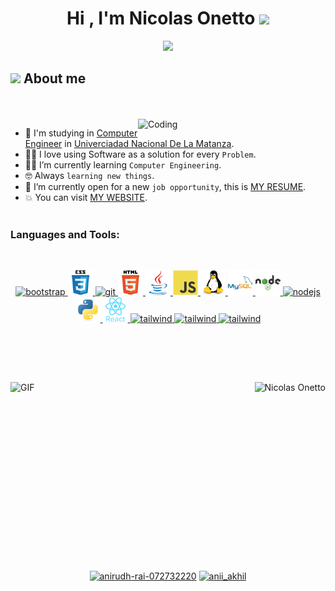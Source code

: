 <h1 align="center">Hi , I'm Nicolas Onetto <img src="https://media.giphy.com/media/hvRJCLFzcasrR4ia7z/giphy.gif" width="35"></h1>

<p align="center">
  <a href="https://github.com/DenverCoder1/readme-typing-svg"><img src="https://readme-typing-svg.herokuapp.com?font=Time+New+Roman&color=%23C8BE25&size=25&center=true&vCenter=true&width=600&height=100&lines=Computer+Engineer+@nico.onetto;Computer+technician+🫠;Developer+(Full+Stack)+💻;Collaborative+work+🤝;Technological+solutions+through+code+🧑‍🎓"></a>
</p>

## <picture><img src = "https://github.com/7oSkaaa/7oSkaaa/blob/main/Images/about_me.gif?raw=true" width = 50px></picture> About me

<br><br>
<img align="right" alt="Coding" width="300" src="https://i.pinimg.com/originals/81/17/8b/81178b47a8598f0c81c4799f2cdd4057.gif">
- :school: I'm studying in [Computer Engineer](https://es.wikipedia.org/wiki/Ingenier%C3%ADa_inform%C3%A1tica) in [Univerciadad Nacional De La Matanza](https://www.google.com/maps?sca_esv=3a618e889b997b30&rlz=1C1ONGR_enAR1108AR1108&output=search&q=unlam&source=lnms&fbs=ABzOT_AjnpBcUO2nUtxcjKyMcJi8febdiOIddMLRhpGVZosJ-FRF1JyEWF4o-cq8nCkh-cBeiIggBdaNGe74QAyzwmqChihGH3u1p9uW85yifKjo_iyuLsONASJ7eJUCa9qzGIncFEdbQuFUc0oLvspo6dEM1JNobXm-t2WJS7_kwJDRSkT5CJnGTt5vxSybit1Z8NIgp5hpecLytJKqnCURMPAsyGsmYg&entry=mc&ved=1t:200715&ictx=111).
- :technologist: I love using Software as a solution for every `Problem`.
- :student: I’m currently learning `Computer Engineering`.
- :nerd_face: Always `learning new things`.
- :thinking: I’m currently open for a new `job opportunity`, this is [MY RESUME](www.linkedin.com/in/nicolas-onetto-888798275).
- :boom: You can visit [MY WEBSITE](#).
<br><br>

<h3 align="left">Languages and Tools:</h3>
<br>
<p align="center"> <a href="https://getbootstrap.com" target="_blank" rel="noreferrer"> <img src="https://cdn.jsdelivr.net/gh/devicons/devicon@latest/icons/bootstrap/bootstrap-original.svg" alt="bootstrap" width="40" height="40"/> </a>  </a> <a href="https://www.w3schools.com/css/" target="_blank" rel="noreferrer"> <img src="https://raw.githubusercontent.com/devicons/devicon/master/icons/css3/css3-original-wordmark.svg" alt="css3" width="40" height="40"/> </a> <a href="https://git-scm.com/" target="_blank" rel="noreferrer"> <img src="https://www.vectorlogo.zone/logos/git-scm/git-scm-icon.svg" alt="git" width="40" height="40"/> </a> <a href="https://www.w3.org/html/" target="_blank" rel="noreferrer"> <img src="https://raw.githubusercontent.com/devicons/devicon/master/icons/html5/html5-original-wordmark.svg" alt="html5" width="40" height="40"/> </a> <a href="https://www.java.com" target="_blank" rel="noreferrer"> <img src="https://raw.githubusercontent.com/devicons/devicon/master/icons/java/java-original.svg" alt="java" width="40" height="40"/> </a> <a href="https://developer.mozilla.org/en-US/docs/Web/JavaScript" target="_blank" rel="noreferrer"> <img src="https://raw.githubusercontent.com/devicons/devicon/master/icons/javascript/javascript-original.svg" alt="javascript" width="40" height="40"/> </a> <a href="https://www.linux.org/" target="_blank" rel="noreferrer"> <img src="https://raw.githubusercontent.com/devicons/devicon/master/icons/linux/linux-original.svg" alt="linux" width="40" height="40"/> </a> <a href="https://www.mysql.com/" target="_blank" rel="noreferrer"> <img src="https://raw.githubusercontent.com/devicons/devicon/master/icons/mysql/mysql-original-wordmark.svg" alt="mysql" width="40" height="40"/> </a> <a href="https://nodejs.org" target="_blank" rel="noreferrer"> <img src="https://raw.githubusercontent.com/devicons/devicon/master/icons/nodejs/nodejs-original-wordmark.svg" alt="nodejs" width="40" height="40"/><a href="https://expressjs.com/es/" target="_blank" rel="noreferrer"> <img src="https://cdn.jsdelivr.net/gh/devicons/devicon@latest/icons/express/express-original.svg" alt="nodejs" width="40" height="40"/> </a> <a href="https://www.python.org" target="_blank" rel="noreferrer"> <img src="https://raw.githubusercontent.com/devicons/devicon/master/icons/python/python-original.svg" alt="python" width="40" height="40"/> </a> <a href="https://reactjs.org/" target="_blank" rel="noreferrer"> <img src="https://raw.githubusercontent.com/devicons/devicon/master/icons/react/react-original-wordmark.svg" alt="react" width="40" height="40"/> </a> <a href="https://tailwindcss.com/" target="_blank" rel="noreferrer"> <img src="https://www.vectorlogo.zone/logos/tailwindcss/tailwindcss-icon.svg" alt="tailwind" width="40" height="40"/> </a>
<a href="https://vite.dev/" target="_blank" rel="noreferrer"> <img src="https://cdn.jsdelivr.net/gh/devicons/devicon@latest/icons/vitejs/vitejs-original.svg" alt="tailwind" width="40" height="40"/> </a>
</a><a href="https://graphql.org/" target="_blank" rel="noreferrer"> <img src="https://cdn.jsdelivr.net/gh/devicons/devicon@latest/icons/graphql/graphql-plain.svg" alt="tailwind" width="40" height="40"/> </a></p><br>

<br><br>
<div align="center">
<img align="left" alt="GIF" src="https://media.giphy.com/media/836HiJc7pgzy8iNXCn/giphy.gif" widht="30"/>    
<p>&nbsp;<img align="right" src="https://github-readme-stats.vercel.app/api?username=Nicolas-Onetto&show_icons=true&theme=dark&locale=en" alt="Nicolas Onetto" /></p>
<br><br><br>
</div>
<br><br><br><br><br><br><br><br><br><br><br><br>

<p align="center">
<a href="www.linkedin.com/in/nicolas-onetto-888798275" target="blank"><img align="center" src="https://raw.githubusercontent.com/rahuldkjain/github-profile-readme-generator/master/src/images/icons/Social/linked-in-alt.svg" alt="anirudh-rai-072732220" height="30" width="40" /></a>
<a href="https://www.instagram.com/nico.onettoo/" target="blank"><img align="center" src="https://raw.githubusercontent.com/rahuldkjain/github-profile-readme-generator/master/src/images/icons/Social/instagram.svg" alt="anii_akhil" height="30" width="40" /></a>
</p>
